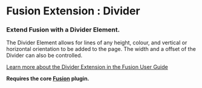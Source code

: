 # Fusion Extension : Divider

### Extend Fusion with a Divider Element.

The Divider Element allows for lines of any height, colour, and vertical or horizontal orientation to be added to the page. The width and a offset of the Divider can also be controlled.

[Learn more about the Divider Extension in the Fusion User Guide](http://agencydominion.helpscoutdocs.com/article/57-divider)

**Requires the core [Fusion](https://wordpress.org/plugins/fusion/) plugin.**